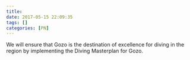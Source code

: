 ```yaml
---
title:
date: 2017-05-15 22:09:35
tags: []
categories: [PN]
---
```


We will ensure that Gozo is the destination of excellence for diving in the region by implementing the Diving Masterplan for Gozo.